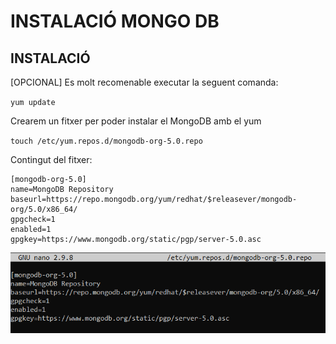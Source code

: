 # INSTALACIÓ MONGO DB

## INSTALACIÓ

[OPCIONAL] Es molt recomenable executar la seguent comanda:

`yum update`

Crearem un fitxer per poder instalar el MongoDB amb el yum

`touch /etc/yum.repos.d/mongodb-org-5.0.repo`

Contingut del fitxer:
```
[mongodb-org-5.0]
name=MongoDB Repository
baseurl=https://repo.mongodb.org/yum/redhat/$releasever/mongodb-org/5.0/x86_64/
gpgcheck=1
enabled=1
gpgkey=https://www.mongodb.org/static/pgp/server-5.0.asc
```

![ScreenShot](imgs/fitxer_instalacio.png)

